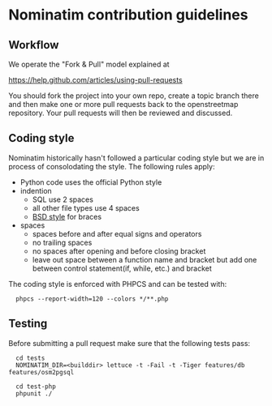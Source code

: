 # Nominatim contribution guidelines

## Workflow

We operate the "Fork & Pull" model explained at

https://help.github.com/articles/using-pull-requests

You should fork the project into your own repo, create a topic branch
there and then make one or more pull requests back to the openstreetmap repository.
Your pull requests will then be reviewed and discussed.

## Coding style

Nominatim historically hasn't followed a particular coding style but we
are in process of consolodating the style. The following rules apply:

 * Python code uses the official Python style
 * indention
   * SQL use 2 spaces
   * all other file types use 4 spaces
   * [BSD style](https://en.wikipedia.org/wiki/Indent_style#Allman_style) for braces
 * spaces
   * spaces before and after equal signs and operators
   * no trailing spaces
   * no spaces after opening and before closing bracket
   * leave out space between a function name and bracket
     but add one between control statement(if, while, etc.) and bracket

The coding style is enforced with PHPCS and can be tested with:

```
  phpcs --report-width=120 --colors */**.php
```

## Testing

Before submitting a pull request make sure that the following tests pass:

```
  cd tests
  NOMINATIM_DIR=<builddir> lettuce -t -Fail -t -Tiger features/db features/osm2pgsql
```

```
  cd test-php
  phpunit ./
```
